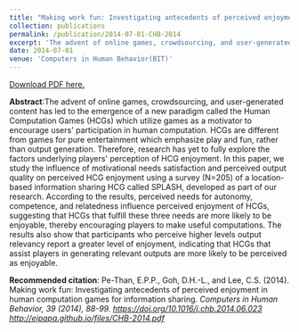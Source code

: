 ```yaml
---
title: "Making work fun: Investigating antecedents of perceived enjoyment in human computation games for information sharing"
collection: publications
permalink: /publication/2014-07-01-CHB-2014
excerpt: 'The advent of online games, crowdsourcing, and user-generated content has led to the emergence of a new paradigm called the Human Computation Games (HCGs) which utilize games as a motivator to encourage users&apos; participation in human computation. HCGs are different from games for pure entertainment which emphasize play and fun, rather than output generation. Therefore, research has yet to fully explore the factors underlying players&apos; perception of HCG enjoyment. In this paper, we study the influence of motivational needs satisfaction and perceived output quality on perceived HCG enjoyment using a survey (N=205) of a location-based information sharing HCG called SPLASH, developed as part of our research. According to the results, perceived needs for autonomy, competence, and relatedness influence perceived enjoyment of HCGs, suggesting that HCGs that fulfill these three needs are more likely to be enjoyable, thereby encouraging players to make useful computations. The results also show that participants who perceive higher levels output relevancy report a greater level of enjoyment, indicating that HCGs that assist players in generating relevant outputs are more likely to be perceived as enjoyable.'
date: 2014-07-01
venue: 'Computers in Human Behavior(BIT)'
---
```

[Download PDF here.](http://eipapa.github.io/files/CHB-2014.pdf)

**Abstract**:The advent of online games, crowdsourcing, and user-generated content has led to the emergence of a new paradigm called the Human Computation Games (HCGs) which utilize games as a motivator to encourage users&apos; participation in human computation. HCGs are different from games for pure entertainment which emphasize play and fun, rather than output generation. Therefore, research has yet to fully explore the factors underlying players&apos; perception of HCG enjoyment. In this paper, we study the influence of motivational needs satisfaction and perceived output quality on perceived HCG enjoyment using a survey (N=205) of a location-based information sharing HCG called SPLASH, developed as part of our research. According to the results, perceived needs for autonomy, competence, and relatedness influence perceived enjoyment of HCGs, suggesting that HCGs that fulfill these three needs are more likely to be enjoyable, thereby encouraging players to make useful computations. The results also show that participants who perceive higher levels output relevancy report a greater level of enjoyment, indicating that HCGs that assist players in generating relevant outputs are more likely to be perceived as enjoyable.

**Recommended citation**: Pe-Than, E.P.P., Goh, D.H.-L., and Lee, C.S. (2014). Making work fun: Investigating antecedents of perceived enjoyment in human computation games for information sharing. <i>Computers in Human Behavior, 39 <i>(2014), 88-99. https://doi.org/10.1016/j.chb.2014.06.023 http://eipapa.github.io/files/CHB-2014.pdf